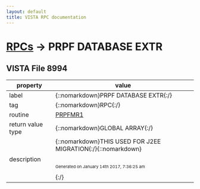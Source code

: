 ```yaml
---
layout: default
title: VISTA RPC documentation
---
```




# [RPCs](TableOfContent.md) &#8594; PRPF DATABASE EXTR 


 ## VISTA File 8994 


 property | value 
--- | --- 
 label | {::nomarkdown}PRPF DATABASE EXTR{:/}
 tag | {::nomarkdown}RPC{:/}
 routine | [PRPFMR1](http://code.osehra.org/dox/Routine_PRPFMR1_source.html)
 return value type | {::nomarkdown}GLOBAL ARRAY{:/}
 description | {::nomarkdown}THIS USED FOR J2EE MIGRATION{:/}{::nomarkdown} <br/><br/><p style="font-size: 11px">Generated on January 14th 2017, 7:36:25 am</p>{:/}